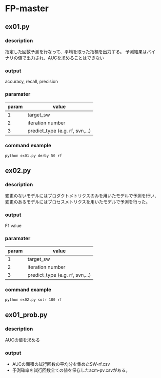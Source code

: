 # FP-master


## ex01.py

### description
指定した回数予測を行なって、平均を取った指標を出力する。
予測結果はバイナリの値で出力され、AUCを求めることはできない

### output
accuracy, recall, precision 

### paramater

| param | value                           | 
|-------|---------------------------------|
| 1     | target_sw                       |
| 2     | iteration number                |
| 3     | predict_type (e.g. rf, svn,...) |


### command example
```
python ex01.py derby 50 rf
```

## ex02.py

### description
変更のないモデルにはプロダクトメトリクスのみを用いたモデルで予測を行い、変更のあるモデルにはプロセスメトリクスを用いたモデルで予測を行った。

### output
F1 value

### paramater

| param | value                           | 
|-------|---------------------------------|
| 1     | target_sw                       |
| 2     | iteration number                |
| 3     | predict_type (e.g. rf, svn,...) |


### command example
```
python ex02.py solr 100 rf
```

## ex01_prob.py

### description
AUCの値を求める

### output
- AUCの面積の試行回数の平均分を集めたSW-rf.csv
- 予測確率を試行回数全ての値を保存したacm-pv.csvがある。


